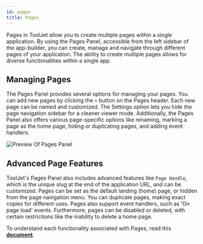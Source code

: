 ```yaml
---
id: pages
title: Pages
---
```


Pages in ToolJet allow you to create multiple pages within a single application. By using the Pages Panel, accessible from the left sidebar of the app-builder, you can create, manage and navigate through different pages of your application. The ability to create multiple pages allows for diverse functionalities within a single app.

## Managing Pages
The Pages Panel provides several options for managing your pages. You can add new pages by clicking the `+` button on the Pages header. Each new page can be named and customized. The Settings option lets you hide the page navigation sidebar for a cleaner viewer mode. Additionally, the Pages Panel also offers various page-specific options like renaming, marking a page as the home page, hiding or duplicating pages, and adding event handlers.

<div style={{textAlign: 'center'}}>
    <img style={{padding: '10px', marginBottom:'15px'}} className="screenshot-full" src="/img/tooljet-concepts/pages/pages-preview.png" alt="Preview Of Pages Panel" />
</div>

## Advanced Page Features
ToolJet's Pages Panel also includes advanced features like `Page Handle`, which is the unique slug at the end of the application URL, and can be customized. Pages can be set as the default landing (home) page, or hidden from the page navigation menu. You can duplicate pages, making exact copies for different uses. Pages also support event handlers, such as 'On page load' events. Furthermore, pages can be disabled or deleted, with certain restrictions like the inability to delete a home page. 

To understand each functionality associated with Pages, read this **[document](/docs/tutorial/pages/)**.